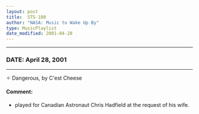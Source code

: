 ```yaml
---
layout: post
title:  STS-100
author: "NASA: Music to Wake Up By"
type: MusicPlaylist
date_modified: 2001-04-28
---
```


----
### DATE: April 28, 2001
----
✧ Dangerous, by C'est Cheese

#### Comment:
* played for Canadian Astronaut Chris Hadfield at the request of his wife.
